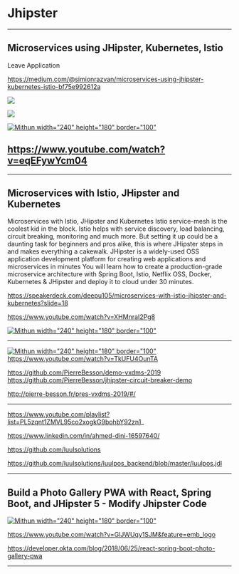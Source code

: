 
# Jhipster

----
## Microservices using JHipster, Kubernetes, Istio
Leave Application

https://medium.com/@simionrazvan/microservices-using-jhipster-kubernetes-istio-bf75e992612a

![](https://miro.medium.com/max/1642/1*45RZ5XiQWf1nkgN6fp45Vg.png)

![](https://miro.medium.com/max/1200/1*CUKOvSueiVg_JjbMzZ8W1w.png)

[![Mithun width="240" height="180" border="100"](https://img.youtube.com/vi/eqEFywYcm04/0.jpg)](https://www.youtube.com/watch?v=eqEFywYcm04)

https://www.youtube.com/watch?v=eqEFywYcm04
----
----
## Microservices with Istio, JHipster and Kubernetes

Microservices with Istio, JHipster and Kubernetes
Istio service-mesh is the coolest kid in the block. Istio helps with service discovery, load balancing, circuit breaking, monitoring and much more. But setting it up could be a daunting task for beginners and pros alike, this is where JHipster steps in and makes everything a cakewalk. JHipster is a widely-used OSS application development platform for creating web applications and microservices in minutes You will learn how to create a production-grade microservice architecture with Spring Boot, Istio, Netflix OSS, Docker, Kubernetes & JHipster and deploy it to cloud under 30 minutes.

https://speakerdeck.com/deepu105/microservices-with-istio-jhipster-and-kubernetes?slide=18

https://www.youtube.com/watch?v=XHMnraI2Pg8

[![Mithun width="240" height="180" border="100"](https://img.youtube.com/vi/XHMnraI2Pg8/0.jpg)](https://www.youtube.com/watch?v=XHMnraI2Pg8)

----

[![Mithun width="240" height="180" border="100"](https://img.youtube.com/vi/TkUFU4OunTA/0.jpg)](https://www.youtube.com/watch?v=TkUFU4OunTA)
https://www.youtube.com/watch?v=TkUFU4OunTA

https://github.com/PierreBesson/demo-vxdms-2019
https://github.com/PierreBesson/jhipster-circuit-breaker-demo


http://pierre-besson.fr/pres-vxdms-2019/#/

----

https://www.youtube.com/playlist?list=PL5zqnt1ZMVL95co2xogkG9bohbY92zn1_

https://www.linkedin.com/in/ahmed-dini-16597640/

https://github.com/luulsolutions

https://github.com/luulsolutions/luulpos_backend/blob/master/luulpos.jdl



----

## Build a Photo Gallery PWA with React, Spring Boot, and JHipster 5 - Modify Jhipster Code

[![Mithun width="240" height="180" border="100"](https://img.youtube.com/vi/GlJWUqy1SJM/0.jpg)](https://www.youtube.com/watch?v=GlJWUqy1SJM)

https://www.youtube.com/watch?v=GlJWUqy1SJM&feature=emb_logo

https://developer.okta.com/blog/2018/06/25/react-spring-boot-photo-gallery-pwa


-----
